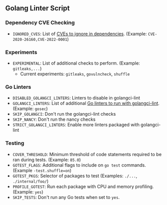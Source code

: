 ## Golang Linter Script

### Dependency CVE Checking

- `IGNORED_CVES`: List of [CVEs to ignore in dependencies](https://github.com/sonatype-nexus-community/nancy#via-file). (Example: `CVE-2020-26160,CVE-2022-0001`)

### Experiments

- `EXPERIMENTAL`: List of additional checks to perform. (Example: `gitleaks,...`)
   - Current experiments: `gitleaks`, `govulncheck`, `shuffle`

### Go Linters

- `DISABLED_GOLANGCI_LINTERS`: Linters to disable in golangci-lint
- `GOLANGCI_LINTERS`: List of additional [Go linters to run with golangci-lint](https://golangci-lint.run/usage/linters/). (Example: `gosec`)
- `SKIP_GOLANGCI`: Don't run the golangci-lint checks
- `SKIP_NANCY`: Don't run the nancy checks
- `STRICT_GOLANGCI_LINTERS`: Enable more linters packaged with golangci-lint

### Testing

- `COVER_THRESHOLD`: Minimum threshold of code statements required to be ran during tests. (Example: `85.0`)
- `GOTEST_FLAGS`: Additional flags to include on `go test` commands. (Example `-test.shuffle=on`)
- `GOTEST_PKGS`: Selector of packages to test (Examples: `./...`, `./internal/foo/`)
- `PROFILE_GOTEST`: Run each package with CPU and memory profiling. (Example: `yes`)
- `SKIP_TESTS`: Don't run any Go tests when set to `yes`.

